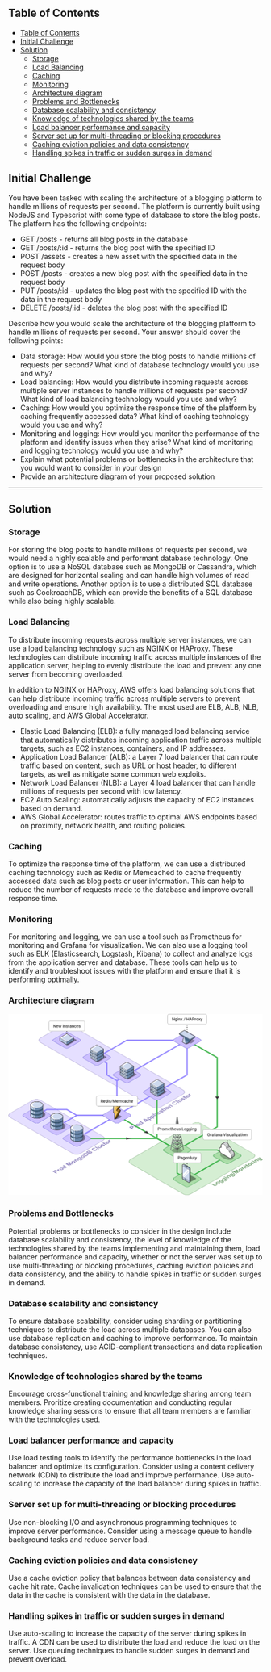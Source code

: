 ## Table of Contents

- [Table of Contents](#table-of-contents)
- [Initial Challenge](#initial-challenge)
- [Solution](#solution)
  - [Storage](#storage)
  - [Load Balancing](#load-balancing)
  - [Caching](#caching)
  - [Monitoring](#monitoring)
  - [Architecture diagram](#architecture-diagram)
  - [Problems and Bottlenecks](#problems-and-bottlenecks)
  - [Database scalability and consistency](#database-scalability-and-consistency)
  - [Knowledge of technologies shared by the teams](#knowledge-of-technologies-shared-by-the-teams)
  - [Load balancer performance and capacity](#load-balancer-performance-and-capacity)
  - [Server set up for multi-threading or blocking procedures](#server-set-up-for-multi-threading-or-blocking-procedures)
  - [Caching eviction policies and data consistency](#caching-eviction-policies-and-data-consistency)
  - [Handling spikes in traffic or sudden surges in demand](#handling-spikes-in-traffic-or-sudden-surges-in-demand)

## Initial Challenge

You have been tasked with scaling the architecture of a blogging platform to handle millions of requests per second. The platform is currently built using NodeJS and Typescript with some type of database to store the blog posts. The platform has the following endpoints:

- GET /posts - returns all blog posts in the database
- GET /posts/:id - returns the blog post with the specified ID
- POST /assets - creates a new asset with the specified data in the request body
- POST /posts - creates a new blog post with the specified data in the request body
- PUT /posts/:id - updates the blog post with the specified ID with the data in the request body
- DELETE /posts/:id - deletes the blog post with the specified ID

Describe how you would scale the architecture of the blogging platform to handle millions of requests per second. Your answer should cover the following points:

- Data storage: How would you store the blog posts to handle millions of requests per second? What kind of database technology would you use and why?
- Load balancing: How would you distribute incoming requests across multiple server instances to handle millions of requests per second? What kind of load balancing technology would you use and why?
- Caching: How would you optimize the response time of the platform by caching frequently accessed data? What kind of caching technology would you use and why?
- Monitoring and logging: How would you monitor the performance of the platform and identify issues when they arise? What kind of monitoring and logging technology would you use and why?
- Explain what potential problems or bottlenecks in the architecture that you would want to consider in your design
- Provide an architecture diagram of your proposed solution

---

## Solution

### Storage

For storing the blog posts to handle millions of requests per second, we would need a highly scalable and performant database technology. One option is to use a NoSQL database such as MongoDB or Cassandra, which are designed for horizontal scaling and can handle high volumes of read and write operations. Another option is to use a distributed SQL database such as CockroachDB, which can provide the benefits of a SQL database while also being highly scalable.

### Load Balancing

To distribute incoming requests across multiple server instances, we can use a load balancing technology such as NGINX or HAProxy. These technologies can distribute incoming traffic across multiple instances of the application server, helping to evenly distribute the load and prevent any one server from becoming overloaded.

In addition to NGINX or HAProxy, AWS offers load balancing solutions that can help distribute incoming traffic across multiple servers to prevent overloading and ensure high availability. The most used are ELB, ALB, NLB, auto scaling, and AWS Global Accelerator.

- Elastic Load Balancing (ELB): a fully managed load balancing service that automatically distributes incoming application traffic across multiple targets, such as EC2 instances, containers, and IP addresses.
- Application Load Balancer (ALB): a Layer 7 load balancer that can route traffic based on content, such as URL or host header, to different targets, as well as mitigate some common web exploits.
- Network Load Balancer (NLB): a Layer 4 load balancer that can handle millions of requests per second with low latency.
- EC2 Auto Scaling: automatically adjusts the capacity of EC2 instances based on demand.
- AWS Global Accelerator: routes traffic to optimal AWS endpoints based on proximity, network health, and routing policies.

### Caching

To optimize the response time of the platform, we can use a distributed caching technology such as Redis or Memcached to cache frequently accessed data such as blog posts or user information. This can help to reduce the number of requests made to the database and improve overall response time.

### Monitoring

For monitoring and logging, we can use a tool such as Prometheus for monitoring and Grafana for visualization. We can also use a logging tool such as ELK (Elasticsearch, Logstash, Kibana) to collect and analyze logs from the application server and database. These tools can help us to identify and troubleshoot issues with the platform and ensure that it is performing optimally.

### Architecture diagram

![server flow diagram](Server__Isoflow_Diagram_3_12_2023.png)

### Problems and Bottlenecks

Potential problems or bottlenecks to consider in the design include database scalability and consistency, the level of knowledge of the technologies shared by the teams implementing and maintaining them, load balancer performance and capacity, whether or not the server was set up to use multi-threading or blocking procedures, caching eviction policies and data consistency, and the ability to handle spikes in traffic or sudden surges in demand.

### Database scalability and consistency

To ensure database scalability, consider using sharding or partitioning techniques to distribute the load across multiple databases. You can also use database replication and caching to improve performance. To maintain database consistency, use ACID-compliant transactions and data replication techniques.

### Knowledge of technologies shared by the teams

Encourage cross-functional training and knowledge sharing among team members. Proritize creating documentation and conducting regular knowledge sharing sessions to ensure that all team members are familiar with the technologies used.

### Load balancer performance and capacity

Use load testing tools to identify the performance bottlenecks in the load balancer and optimize its configuration. Consider using a content delivery network (CDN) to distribute the load and improve performance. Use auto-scaling to increase the capacity of the load balancer during spikes in traffic.

### Server set up for multi-threading or blocking procedures

Use non-blocking I/O and asynchronous programming techniques to improve server performance. Consider using a message queue to handle background tasks and reduce server load.

### Caching eviction policies and data consistency

Use a cache eviction policy that balances between data consistency and cache hit rate. Cache invalidation techniques can be used to ensure that the data in the cache is consistent with the data in the database.

### Handling spikes in traffic or sudden surges in demand

Use auto-scaling to increase the capacity of the server during spikes in traffic. A CDN can be used to distribute the load and reduce the load on the server. Use queuing techniques to handle sudden surges in demand and prevent overload.
